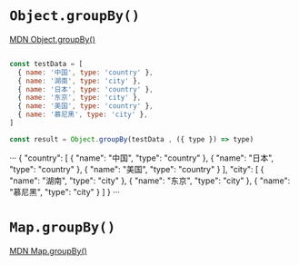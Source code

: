 # `Object.groupBy()`

[MDN Object.groupBy()](https://developer.mozilla.org/zh-CN/docs/Web/JavaScript/Reference/Global_Objects/Map/groupBy)

```js

const testData = [
  { name: '中国', type: 'country' },
  { name: '湖南', type: 'city' },
  { name: '日本', type: 'country' },
  { name: '东京', type: 'city' },
  { name: '美国', type: 'country' },
  { name: '慕尼黑', type: 'city' },
]

const result = Object.groupBy(testData , ({ type }) => type)

```

···
{
    "country": [
        {
            "name": "中国",
            "type": "country"
        },
        {
            "name": "日本",
            "type": "country"
        },
        {
            "name": "美国",
            "type": "country"
        }
    ],
    "city": [
        {
            "name": "湖南",
            "type": "city"
        },
        {
            "name": "东京",
            "type": "city"
        },
        {
            "name": "慕尼黑",
            "type": "city"
        }
    ]
}
···



# `Map.groupBy()`

[MDN Map.groupBy()](https://developer.mozilla.org/zh-CN/docs/Web/JavaScript/Reference/Global_Objects/Map/groupBy)

